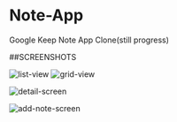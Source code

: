 # Note-App
Google Keep Note App Clone(still progress)

##SCREENSHOTS

![list-view](https://user-images.githubusercontent.com/59010699/203944974-9920fadd-b679-4a45-9067-afdbdca33fce.png)
![grid-view](https://user-images.githubusercontent.com/59010699/203944995-1f3f52db-6d72-47ca-a6a4-06f42b29f34c.png)

![detail-screen](https://user-images.githubusercontent.com/59010699/203945200-a534747d-4379-464f-aac2-6d3c999be6fa.png)

![add-note-screen](https://user-images.githubusercontent.com/59010699/203945282-cf7e05bf-209f-4406-8d86-91c07accfafa.png)


